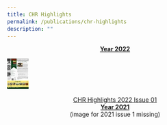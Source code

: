 ```yaml
---
title: CHR Highlights
permalink: /publications/chr-highlights
description: ""
---
```

<center><strong><u>Year 2022</u></strong></center>

<img src="/images/CHR_Highlights_1_Page_1_86x121.jpeg" 
     style="width:10%">
<center><a href="/files/CHR%20Highlights%201%20FINAL.pdf" target="_blank" rel="noopener">CHR Highlights 2022 Issue 01</a></center>


<center><strong><u>Year 2021</u></strong></center>

<center>(image for 2021 issue 1 missing)</center>


